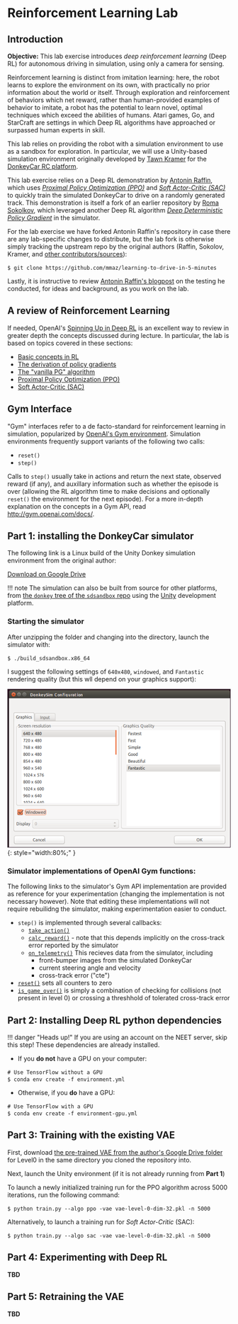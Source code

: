 # Reinforcement Learning Lab

## Introduction

**Objective:** This lab exercise introduces *deep reinforcement learning* (Deep RL) for autonomous driving in simulation, using only a camera for sensing.

Reinforcement learning is distinct from imitation learning: here, the robot learns to explore the environment on its own, with practically no prior information about the world or itself. Through exploration and reinforcement of behaviors which net reward, rather than human-provided examples of behavior to imitate, a robot has the potential to learn novel, optimal techniques which exceed the abilities of humans. Atari games, Go, and StarCraft are settings in which Deep RL algorithms have approached or surpassed human experts in skill.

This lab relies on providing the robot with a simulation environment to use as a sandbox for exploration. In particular, we will use a Unity-based simulation environment originally developed by [Tawn Kramer](https://github.com/tawnkramer/) for the [DonkeyCar RC platform](https://www.donkeycar.com/).

This lab exercise relies on a Deep RL demonstration by [Antonin Raffin](https://github.com/araffin), which uses [*Proximal Policy Optimization (PPO)*](https://spinningup.openai.com/en/latest/algorithms/ppo.html) and [*Soft Actor-Critic (SAC)*](https://spinningup.openai.com/en/latest/algorithms/sac.html) to quickly train the simulated DonkeyCar to drive on a randomly generated track. This demonstration is itself a fork of an earlier repository by [Roma Sokolkov](https://github.com/r7vme), which leveraged another Deep RL algorithm [*Deep Deterministic Policy Gradient*](https://spinningup.openai.com/en/latest/algorithms/ddpg.html) in the simulator.

For the lab exercise we have forked Antonin Raffin's repository in case there are any lab-specific changes to distribute, but the lab fork is otherwise simply tracking the upstream repo by the original authors (Raffin, Sokolov, Kramer, and [other contributors/sources](https://github.com/mmaz/learning-to-drive-in-5-minutes#credits)):

```shell
$ git clone https://github.com/mmaz/learning-to-drive-in-5-minutes
```

Lastly, it is instructive to review [Antonin Raffin's blogpost](https://medium.com/@araffin/learning-to-drive-smoothly-in-minutes-450a7cdb35f4) on the testing he conducted, for ideas and background, as you work on the lab.

## A review of Reinforcement Learning

If needed, OpenAI's [Spinning Up in Deep RL](https://spinningup.openai.com/en/latest/spinningup/rl_intro.html) is an excellent way to review in greater depth the concepts discussed during lecture. In particular, the lab is based on topics covered in these sections:

* [Basic concepts in RL](https://spinningup.openai.com/en/latest/spinningup/rl_intro.html)
* [The derivation of policy gradients](https://spinningup.openai.com/en/latest/spinningup/rl_intro3.html)
* [The "vanilla PG" algorithm](https://spinningup.openai.com/en/latest/algorithms/vpg.html)
* [Proximal Policy Optimization (PPO)](https://spinningup.openai.com/en/latest/algorithms/ppo.html) 
* [Soft Actor-Critic (SAC)](https://spinningup.openai.com/en/latest/algorithms/sac.html)

## Gym Interface

"Gym" interfaces refer to a de facto-standard for reinforcement learning in simulation, popularized by [OpenAI's Gym environment](https://gym.openai.com/). Simulation environments frequently support variants of the following two calls:

* `reset()`
* `step()`

Calls to `step()` usually take in actions and return the next state, observed reward (if any), and auxillary information such as whether the episode is over (allowing the RL algorithm time to make decisions and optionally `reset()` the environment for the next episode). For a more in-depth explanation on the concepts in a Gym API, read <http://gym.openai.com/docs/>.


## Part 1: installing the DonkeyCar simulator

The following link is a Linux build of the Unity Donkey simulation environment from the original author: 

[Download on Google Drive](https://drive.google.com/open?id=1h2VfpGHlZetL5RAPZ79bhDRkvlfuB4Wb)

!!! note
    The simulation can also be built from source for other platforms, from [the `donkey` tree of the `sdsandbox` repo](https://github.com/tawnkramer/sdsandbox/tree/donkey) using the [Unity](https://unity.com/) development platform.

### Starting the simulator

After unzipping the folder and changing into the directory, launch the simulator with:

```
$ ./build_sdsandbox.x86_64
```

I suggest the following settings of `640x480`, `windowed`, and `Fantastic` rendering quality (but this wll depend on your graphics support):

![](img/dcsim.png){: style="width:80%;" }

### Simulator implementations of OpenAI Gym functions:

The following links to the simulator's Gym API implementation are provided as reference for your experimentation (changing the implementation is not necessary however). Note that editing these implementations will not require rebuilidng the simulator, making experimentation easier to conduct.

* `step()` is implemented through several callbacks:
    * [`take_action()`](https://github.com/mmaz/learning-to-drive-in-5-minutes/blob/89a3b2ca040014cb2193ad3fe88636de146f49ce/donkey_gym/envs/donkey_sim.py#L185-L197)
    * [`calc_reward()`](https://github.com/mmaz/learning-to-drive-in-5-minutes/blob/89a3b2ca040014cb2193ad3fe88636de146f49ce/donkey_gym/envs/donkey_sim.py#L219-L234) - note that this depends implicitly on the cross-track error reported by the simulator
    * [`on_telemetry()`](https://github.com/mmaz/learning-to-drive-in-5-minutes/blob/89a3b2ca040014cb2193ad3fe88636de146f49ce/donkey_gym/envs/donkey_sim.py#L238-L280) This recieves data from the simulator, including
        * front-bumper images from the simulated DonkeyCar
        * current steering angle and velocity
        * cross-track error ("cte")
* [`reset()`](https://github.com/mmaz/learning-to-drive-in-5-minutes/blob/89a3b2ca040014cb2193ad3fe88636de146f49ce/donkey_gym/envs/donkey_sim.py#L159-L177) sets all counters to zero
* [`is_game_over()`](https://github.com/mmaz/learning-to-drive-in-5-minutes/blob/89a3b2ca040014cb2193ad3fe88636de146f49ce/donkey_gym/envs/donkey_sim.py#L213-L217) is simply a combination of checking for collisions (not present in level 0) or crossing a threshhold of tolerated cross-track error

## Part 2: Installing Deep RL python dependencies 

!!! danger "Heads up!"
    If you are using an account on the NEET server, skip this step! These dependencies are already installed.


* If you **do not** have a GPU on your computer:
    
```shell
# Use TensorFlow without a GPU
$ conda env create -f environment.yml 
```
    
* Otherwise, if you **do** have a GPU:
    
```shell
# Use TensorFlow with a GPU
$ conda env create -f environment-gpu.yml
```

## Part 3: Training with the existing VAE

First, download [the pre-trained VAE from the author's Google Drive folder](https://drive.google.com/open?id=1n7FosFA0hALhuESf1j1yg-hERCnfVc4b) for Level0 in the same directory you cloned the repository into.

Next, launch the Unity environment (if it is not already running from **Part 1**)

To launch a newly initialized training run for the PPO algorithm across 5000 iterations, run the following command:

```shell
$ python train.py --algo ppo -vae vae-level-0-dim-32.pkl -n 5000
```

Alternatively, to launch a training run for *Soft Actor-Critic* (SAC):

```shell
$ python train.py --algo sac -vae vae-level-0-dim-32.pkl -n 5000
```

## Part 4: Experimenting with Deep RL

**TBD**

## Part 5: Retraining the VAE

**TBD**